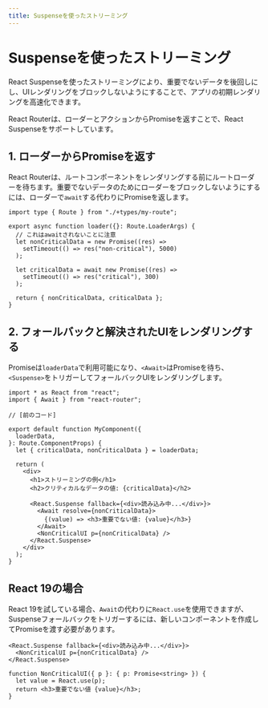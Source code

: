 ```yaml
---
title: Suspenseを使ったストリーミング
---
```


# Suspenseを使ったストリーミング

React Suspenseを使ったストリーミングにより、重要でないデータを後回しにし、UIレンダリングをブロックしないようにすることで、アプリの初期レンダリングを高速化できます。

React Routerは、ローダーとアクションからPromiseを返すことで、React Suspenseをサポートしています。

## 1. ローダーからPromiseを返す

React Routerは、ルートコンポーネントをレンダリングする前にルートローダーを待ちます。重要でないデータのためにローダーをブロックしないようにするには、ローダーで`await`する代わりにPromiseを返します。

```tsx
import type { Route } from "./+types/my-route";

export async function loader({}: Route.LoaderArgs) {
  // これはawaitされないことに注意
  let nonCriticalData = new Promise((res) =>
    setTimeout(() => res("non-critical"), 5000)
  );

  let criticalData = await new Promise((res) =>
    setTimeout(() => res("critical"), 300)
  );

  return { nonCriticalData, criticalData };
}
```

## 2. フォールバックと解決されたUIをレンダリングする

Promiseは`loaderData`で利用可能になり、`<Await>`はPromiseを待ち、`<Suspense>`をトリガーしてフォールバックUIをレンダリングします。

```tsx
import * as React from "react";
import { Await } from "react-router";

// [前のコード]

export default function MyComponent({
  loaderData,
}: Route.ComponentProps) {
  let { criticalData, nonCriticalData } = loaderData;

  return (
    <div>
      <h1>ストリーミングの例</h1>
      <h2>クリティカルなデータの値: {criticalData}</h2>

      <React.Suspense fallback={<div>読み込み中...</div>}>
        <Await resolve={nonCriticalData}>
          {(value) => <h3>重要でない値: {value}</h3>}
        </Await>
        <NonCriticalUI p={nonCriticalData} />
      </React.Suspense>
    </div>
  );
}
```

## React 19の場合

React 19を試している場合、`Await`の代わりに`React.use`を使用できますが、Suspenseフォールバックをトリガーするには、新しいコンポーネントを作成してPromiseを渡す必要があります。

```tsx
<React.Suspense fallback={<div>読み込み中...</div>}>
  <NonCriticalUI p={nonCriticalData} />
</React.Suspense>
```

```tsx
function NonCriticalUI({ p }: { p: Promise<string> }) {
  let value = React.use(p);
  return <h3>重要でない値 {value}</h3>;
}
```

